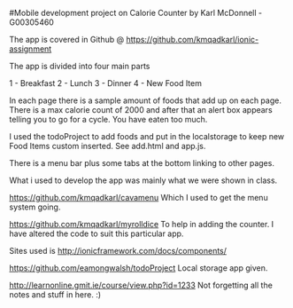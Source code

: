 #Mobile development project on Calorie Counter
by Karl McDonnell - G00305460

The app is covered in Github @ https://github.com/kmqadkarl/ionic-assignment

The app is divided into four main parts

1 - Breakfast
2 - Lunch
3 - Dinner
4 - New Food Item

In each page there is a sample amount of foods that add up on each page. There is a max calorie count of 2000 and after that an alert box appears telling you to go for a cycle. You have eaten too much.

I used the todoProject to add foods and put in the localstorage to keep new Food Items custom inserted. See add.html and app.js.

There is a menu bar plus some tabs at the bottom linking to other pages.

What i used to develop the app was mainly what we were shown in class.


https://github.com/kmqadkarl/cavamenu
Which I used to get the menu system going.

https://github.com/kmqadkarl/myrolldice
To help in adding the counter. I have altered the code to suit this particular app.

Sites used is
http://ionicframework.com/docs/components/

https://github.com/eamongwalsh/todoProject
Local storage app given.

http://learnonline.gmit.ie/course/view.php?id=1233
Not forgetting all the notes and stuff in here. :)
